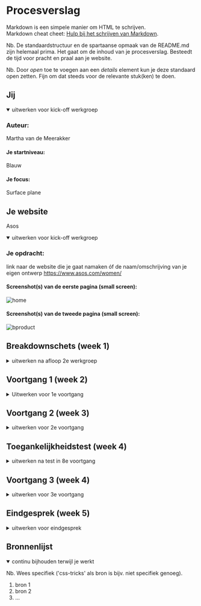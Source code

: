 # Procesverslag
Markdown is een simpele manier om HTML te schrijven.  
Markdown cheat cheet: [Hulp bij het schrijven van Markdown](https://github.com/adam-p/markdown-here/wiki/Markdown-Cheatsheet).

Nb. De standaardstructuur en de spartaanse opmaak van de README.md zijn helemaal prima. Het gaat om de inhoud van je procesverslag. Besteedt de tijd voor pracht en praal aan je website.

Nb. Door *open* toe te voegen aan een *details* element kun je deze standaard open zetten. Fijn om dat steeds voor de relevante stuk(ken) te doen.





## Jij

<details open>
<summary>uitwerken voor kick-off werkgroep</summary>

### Auteur:
Martha van de Meerakker

#### Je startniveau:
Blauw

#### Je focus:
Surface plane
 
</details>





## Je website
Asos

<details open>
<summary>uitwerken voor kick-off werkgroep</summary>

### Je opdracht:
link naar de website die je gaat namaken óf de naam/omschrijving van je eigen ontwerp
https://www.asos.com/women/ 


#### Screenshot(s) van de eerste pagina (small screen): 
![home](https://user-images.githubusercontent.com/90323802/136040810-42fcde8a-e6a7-4512-bd81-a0b0a658a265.png)





#### Screenshot(s) van de tweede pagina (small screen):
![bproduct](https://user-images.githubusercontent.com/90323802/136040832-5e0e8ebd-e15c-4e39-9ac7-14b60d0b9967.png)

 
</details>





## Breakdownschets (week 1)

<details>
<summary>uitwerken na afloop 2e werkgroep</summary>

### de hele pagina: 
<img width="476" alt="breakdown" src="https://user-images.githubusercontent.com/90323802/136040936-275bddae-d5c5-4fca-8971-0b845feb21db.png">
 

### dynamisch deel (bijv menu): 
<img width="301" alt="menu" src="https://user-images.githubusercontent.com/90323802/136040951-30339b0a-c4cd-4dc7-a0fc-d2bdf95b4bd7.png">



</details>





## Voortgang 1 (week 2)

<details>!

<summary>
Uitwerken voor 1e voortgang</summary>

### Stand van zaken
hier dit ging goed & dit was lastig (neem ook screenshots op van delen van je website en code)
Deze week merkte ik dat ik het lastig vond om op te starten met het maken van de header. Hiervan ging de html wel vanzelfsprekend, maar moest ik nog even wat uitvogelen met de css. Uiteindelijk is het wel goed gekomen met wat hulp van Sanne, zie hieronder. 
 
 <img width="959" alt="Schermafbeelding 2021-11-11 om 13 41 14" src="https://user-images.githubusercontent.com/90323802/141300538-34503921-b01d-40cc-91bb-64e755122abc.png">
 

<img width="229" alt="Schermafbeelding 2021-11-11 om 13 48 35" src="https://user-images.githubusercontent.com/90323802/141301103-3c633f4f-85f8-4453-b3a4-ed2607dab8bf.png">

 


### Agenda voor meeting
samen met je groepje opstellen

Vera: Hoe plaats ik verschillende soorten teksten over afbeeldingen? En hoe houd ik de afbeelding dan ook een link?
Sidney: Hoe maak ik een hamburgermenu? Javascript transitions van de homepage.
Martha: Hoe maak je iets responsive? Hoe maak je een hamburgermenu?


### Verslag van meeting
hier na afloop snel de uitkomsten van de meeting vastleggen

We hebben met z'n drieën een gesprek gehad met Caro. Hier hebben we het over gehad waar we tegenaan liepen en hoe we het beste een aantal dingen kunnen gaan aanpakken. Bijvoorbeeld hoe je het beste tekst over afbeeldingen kunt plaatsen, deze info had vooral Vera nodig. Sidney en ik hadden de vraag over de hamburgermenu. Hier zijn we vanwege tijdsdruk niet zo heel erg op diep in gegaan, maar kwam het er op neer dat Sidney en ik meer naar de opdrachten op DlO moeten gaan kijken en ons meer gaan verdiepen. Een groot deel staat hier ook op en kun je er zelf mee oefenen eerst om bepaalde onderdelen onder de knie te kunnen krijgen.

</details>





## Voortgang 2 (week 3)

<details>
<summary>uitwerken voor 2e voortgang</summary>

### Stand van zaken
hier dit ging goed & dit was lastig (neem ook screenshots op van delen van je website en code)

 Ik merkte dat ik deze week niet zo heel veel tijd had besteed aan FED, doordat we deze week voor vormgeving een belangrijke opdracht hadden. Hierdoor merkte ik dat ik wat achterliep en ben ik uiteindelijk aan het einde van de week snel gaan verdiepen in hoe ik mijn tweede pagina wil gaan aanpakken. Na het gesprek met Caro over de slideshow kon ik hiermee verder zie hieronder. 
 
 
 <img width="1220" alt="Schermafbeelding 2021-11-11 om 13 40 41" src="https://user-images.githubusercontent.com/90323802/141300502-425b41e7-557f-460d-b375-b37d65fdcd9a.png">
 
 
<img width="282" alt="Schermafbeelding 2021-11-11 om 13 53 50" src="https://user-images.githubusercontent.com/90323802/141301447-c0da75a6-78bb-4c57-8cba-72e9d2a67a24.png">

 


### Agenda voor meeting
samen met je groepje opstellen

Vera: Hoe maak je een goede carrousel? En wat kan ik doen met mijn hero image dat verandert bij een breakpoint?
Sidney: Hoe maak je een carrousel?
Martha: Hoe maak je een slideshow/ carrousel? 

### Verslag van meeting
hier na afloop snel de uitkomsten van de meeting vastleggen
 
Deze week hebben we een gesprek met Midas gehad. En hebben we het voornamelijk over carrousels gehad, hier hadden we met z'n allen wat mee te maken. Dit gesprek heeft ons veel goeds gedaan en konden we makkelijk weer verder met het maken van dit onderdeel. Verder heb ik over de slideshow niet meer kunnen vragen dus heb ik besloten om Caro een berichtje te sturen die mij hier wellicht mee kon helpen. Tijdens de meeting vertelde ze mij dat ze eigenlijk niet veel van Javascript af weet en heeft ze mij de code gegeven van haar die ze ooit heeft gebruikt. Hiermee ben ik zelf wat mee gaan experimenteren en heb ik het mijn eigen er van gemaakt. 
</details>





## Toegankelijkheidstest (week 4)

<details>
<summary>uitwerken na test in 8e voortgang</summary>

### Bevindingen
Lijst met je bevindingen die in de test naar voren kwamen:

#### Screen reader
Toen ik het ging uittesten met de screenreader viel mij op dat hij veel dingen oversloeg, hij kon geen afbeeldingen voor lezen omdat deze geen alt hadden.
Door dit te kunnen oplossen moet ik deze dus wel toevoegen en kan het voorgelezen worden door de screenreader. 

#### Tab toets
Ook hier merkte ik dat het niet zo goed ging van navigeren naar bepaalde elementen. Om dit te kunnen voorkomen zal ik dus meer labels moeten toevoegen. 

#### Parkissonstest + toegankelijkheidsbril
Zelf heb ik de parkissontest gedaan, wat ik zelf niet perse ooit had ervaren. Een heel gek gevoel waardoor je minder makkelijk op dingen kan klikken of typen. Je krijgt de hele tijd als het ware een schok en doordat mijn website nog niet helemaal af was kon ik niet een grote conclusie trekken maar wel door een aantal knoppen groot te maken zodat de gebruiker bij een schok of diegene uitschiet alsnog hier gemakkelijk op kan klikken. Dit geldt hetzelfde voor de bril. 

</details>





## Voortgang 3 (week 4)

<details>
<summary>uitwerken voor 3e voortgang</summary>

### Stand van zaken
hier dit ging goed & dit was lastig (neem ook screenshots op van delen van je website en code)


### Agenda voor meeting
samen met je groepje opstellen

Vera: Hoe kan ik een dropdown maken in mijn footer?
Sidney: Hoe stel ik een uitklapbare menu op?
Martha: Hoe stel ik mijn hamburgermenu op?


### Verslag van meeting
hier na afloop snel de uitkomsten van de meeting vastleggen

Deze week hebben we een gesprek met Sanne gehad. We hebben het hier vooral gehad over uitklapbare menu's, hier had ik zelf niet perse heel veel mee te maken maar wel handig om te zien hoe dit uberhaupt werkt. Wel heb ik gezien hoe je een hamburgermenu ongeveer opstelt wat erg handig was. Dit hebben we geleerd door eigenlijk te kijken naar het live coderen van Sanne en konden we ondertussen vragen hierover stellen. Ik merkte dat ik deze week niet heel veel vragen had, want ik was lekker bezig met het maken van mijn tweede pagina. 

</details>





## Eindgesprek (week 5)

<details>
<summary>uitwerken voor eindgesprek</summary>

### Stand van zaken
hier dit ging goed & dit was lastig (neem ook screenshots op van delen van je website en code)
 <img width="410" alt="Schermafbeelding 2021-11-11 om 13 44 04" src="https://user-images.githubusercontent.com/90323802/141300576-af9379fd-bde3-49f3-8b8d-151a7e6593bc.png">
 
Zoals je hier kan zien ben ik veel met tops gaan werken waardoor de website steeds slechter werd opgebouwd. Ik ben hierna ook gaan werken met classes en zonder tops, zie hieronder. 

 <img width="291" alt="Schermafbeelding 2021-11-11 om 13 56 43" src="https://user-images.githubusercontent.com/90323802/141301879-b368476a-2db4-437d-8aa3-c0aad3fbd4e7.png">
 
Ook het maken van de animatie vond ik erg lastig om mee te beginnen, maar ben ik gaan werken met svg's ipv png's zodat het makkelijker was om deze aan te kunnen passen in de CSS.
 
<img width="957" alt="Schermafbeelding 2021-11-11 om 13 59 21" src="https://user-images.githubusercontent.com/90323802/141302235-b4d2cfd9-651a-41cf-8f79-9bb75eaf84c4.png">

<img width="419" alt="Schermafbeelding 2021-11-11 om 13 59 30" src="https://user-images.githubusercontent.com/90323802/141302251-b7323796-a246-4640-a95e-33f4ac1b0b78.png">


Ik merkte dat de vier weken voor mij erg weinig waren, ik moet altijd er opstarten met programmeren en loop vaak snel vast tijdens het proces. Hierdoor heb ik mijn website voor het eindgesprek ook niet af kunnen krijgen helaas en ben ik voor de herkansing gegaan. Snel ben ik dus gelijk mijn tijd gaan gebruiken om het verder af te kunnen maken. Tijdens het begin hiervan merkte ik dat ik veel met tops aan het werken was en dat er een soort witruimte onstond in mijn website. Ik ben toen naar Ymaro gegaan om te kijken wat dit was en hij gaf aan dat het beste was om al deze tops te verwijderen en verder te gaan. Hierdoor raakte mijn site natuurlijk helemaal in de war en moest ik opeens veel tijd besteden aan de pagina opnieuw stylen. Hierna kon ik pas beginnen met waar ik eigenlijk mee aan wou beginnen. Namelijk de surface plane, ik heb rond deze periode toch een switch willen maken omdat dit goed bij mijn site paste aangezien er veel onderdelen hiervan in voor kwamen en zou het mij dus ook tijd besparen. Ik merkte dat ik hier en daar met Javascript moest gaan werken en dat ik hier af en toe erg veel moeite mee had. Toen ben ik Joris gaan inschakelen mijn studentassistent van vorig jaar die mij altijd goed kon helpen. We zijn samen gaan zitten om de animatie te maken, en na bloed zweet en tranen is het uiteindelijk gelukt. Nadat ik het af heb gekregen ben ik ott de conclusie gekomen om gelijk vanaf het begin meer tijd aan zo'n project te steken en eerder om hulp te vragen voordat het  faataal mis gaat.

### Screenshot(s)

hier screenshot(s) van je eindresultaat
 ![eindresultaat1](https://user-images.githubusercontent.com/90323802/141302593-6d79a7cd-e687-4b08-a54e-7ea22de1f1d5.png)
![eindresultaat2](https://user-images.githubusercontent.com/90323802/141302605-c7b3f71a-a20f-4768-a8f6-0b502a0e10d2.png)

 

</details>





## Bronnenlijst

<details open>
<summary>continu bijhouden terwijl je werkt</summary>

Nb. Wees specifiek ('css-tricks' als bron is bijv. niet specifiek genoeg).

1. bron 1
2. bron 2
3. ...

</details>
